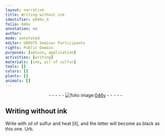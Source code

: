 ```yaml
---
layout: narrative
title: Writing without ink
identifier: p046v_4
folio: 046v
annotation: no
author:
mode: annotated
editor: GR8975 Seminar Participants
rights: Public Domain
purposes: [adivce, application]
activities: [writing]
materials: [ink, oil of sulfur]
tools: []
colors: []
plants: []
animals: []
---
```


 <div class="folio" align="center">- - - - - <a href="http://gallica.bnf.fr/ark:/12148/btv1b10500001g/f98.image" target="_blank"><img src="https://cu-mkp.github.io/GR8975-edition/assets/photo-icon.png" alt="folio image: " style="display:inline-block; margin-bottom:-3px;"/>046v</a> - - - - - </div>   <span class="activity"></span> 

## Writing without <span class="material">ink</span>

 
 Write with <span class="material">oil of sulfur</span> and heat [it], and the letter will become as black as this one. Urb. 
 